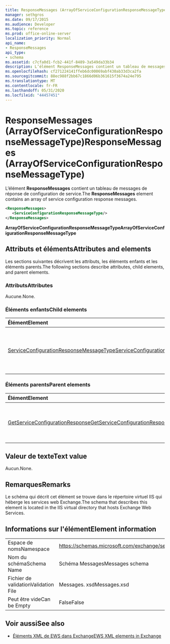 ```yaml
---
title: ResponseMessages (ArrayOfServiceConfigurationResponseMessageType)
manager: sethgros
ms.date: 09/17/2015
ms.audience: Developer
ms.topic: reference
ms.prod: office-online-server
localization_priority: Normal
api_name:
- ResponseMessages
api_type:
- schema
ms.assetid: c7cfa0d1-fcb2-441f-8489-3a549da33b34
description: L’élément ResponseMessages contient un tableau de messages de réponse de configuration de service.
ms.openlocfilehash: cf271224141ffeb6dc00069abf430ab33d3ca2fa
ms.sourcegitcommit: 88ec988f2bb67c1866d06b361615f3674a24e795
ms.translationtype: MT
ms.contentlocale: fr-FR
ms.lasthandoff: 05/31/2020
ms.locfileid: "44457451"
---
```

# <a name="responsemessages-arrayofserviceconfigurationresponsemessagetype"></a><span data-ttu-id="2c667-103">ResponseMessages (ArrayOfServiceConfigurationResponseMessageType)</span><span class="sxs-lookup"><span data-stu-id="2c667-103">ResponseMessages (ArrayOfServiceConfigurationResponseMessageType)</span></span>

<span data-ttu-id="2c667-104">L’élément **ResponseMessages** contient un tableau de messages de réponse de configuration de service.</span><span class="sxs-lookup"><span data-stu-id="2c667-104">The **ResponseMessages** element contains an array of service configuration response messages.</span></span> 
  
```XML
<ResponseMessages>
   <ServiceConfigurationResponseMessageType/>
</ResponseMessages>
```

 <span data-ttu-id="2c667-105">**ArrayOfServiceConfigurationResponseMessageType**</span><span class="sxs-lookup"><span data-stu-id="2c667-105">**ArrayOfServiceConfigurationResponseMessageType**</span></span>
## <a name="attributes-and-elements"></a><span data-ttu-id="2c667-106">Attributs et éléments</span><span class="sxs-lookup"><span data-stu-id="2c667-106">Attributes and elements</span></span>

<span data-ttu-id="2c667-107">Les sections suivantes décrivent les attributs, les éléments enfants et les éléments parents.</span><span class="sxs-lookup"><span data-stu-id="2c667-107">The following sections describe attributes, child elements, and parent elements.</span></span>
  
### <a name="attributes"></a><span data-ttu-id="2c667-108">Attributs</span><span class="sxs-lookup"><span data-stu-id="2c667-108">Attributes</span></span>

<span data-ttu-id="2c667-109">Aucune.</span><span class="sxs-lookup"><span data-stu-id="2c667-109">None.</span></span>
  
### <a name="child-elements"></a><span data-ttu-id="2c667-110">Éléments enfants</span><span class="sxs-lookup"><span data-stu-id="2c667-110">Child elements</span></span>

|<span data-ttu-id="2c667-111">**Élément**</span><span class="sxs-lookup"><span data-stu-id="2c667-111">**Element**</span></span>|<span data-ttu-id="2c667-112">**Description**</span><span class="sxs-lookup"><span data-stu-id="2c667-112">**Description**</span></span>|
|:-----|:-----|
|[<span data-ttu-id="2c667-113">ServiceConfigurationResponseMessageType</span><span class="sxs-lookup"><span data-stu-id="2c667-113">ServiceConfigurationResponseMessageType</span></span>](serviceconfigurationresponsemessagetype.md) <br/> |<span data-ttu-id="2c667-114">Contient les paramètres de configuration du service.</span><span class="sxs-lookup"><span data-stu-id="2c667-114">Contains service configuration settings.</span></span> <span data-ttu-id="2c667-115">Cet élément est obligatoire.</span><span class="sxs-lookup"><span data-stu-id="2c667-115">This element is required.</span></span>  <br/> |
   
### <a name="parent-elements"></a><span data-ttu-id="2c667-116">Éléments parents</span><span class="sxs-lookup"><span data-stu-id="2c667-116">Parent elements</span></span>

|<span data-ttu-id="2c667-117">**Élément**</span><span class="sxs-lookup"><span data-stu-id="2c667-117">**Element**</span></span>|<span data-ttu-id="2c667-118">**Description**</span><span class="sxs-lookup"><span data-stu-id="2c667-118">**Description**</span></span>|
|:-----|:-----|
|[<span data-ttu-id="2c667-119">GetServiceConfigurationResponse</span><span class="sxs-lookup"><span data-stu-id="2c667-119">GetServiceConfigurationResponse</span></span>](getserviceconfigurationresponse.md) <br/> |<span data-ttu-id="2c667-120">Définit une réponse à une demande GetServiceConfiguration.</span><span class="sxs-lookup"><span data-stu-id="2c667-120">Defines a response to a GetServiceConfiguration request.</span></span>  <br/> |
   
## <a name="text-value"></a><span data-ttu-id="2c667-121">Valeur de texte</span><span class="sxs-lookup"><span data-stu-id="2c667-121">Text value</span></span>

<span data-ttu-id="2c667-122">Aucun.</span><span class="sxs-lookup"><span data-stu-id="2c667-122">None.</span></span>
  
## <a name="remarks"></a><span data-ttu-id="2c667-123">Remarques</span><span class="sxs-lookup"><span data-stu-id="2c667-123">Remarks</span></span>

<span data-ttu-id="2c667-124">Le schéma qui décrit cet élément se trouve dans le répertoire virtuel IIS qui héberge les services web Exchange.</span><span class="sxs-lookup"><span data-stu-id="2c667-124">The schema that describes this element is located in the IIS virtual directory that hosts Exchange Web Services.</span></span>
  
## <a name="element-information"></a><span data-ttu-id="2c667-125">Informations sur l'élément</span><span class="sxs-lookup"><span data-stu-id="2c667-125">Element information</span></span>

|||
|:-----|:-----|
|<span data-ttu-id="2c667-126">Espace de noms</span><span class="sxs-lookup"><span data-stu-id="2c667-126">Namespace</span></span>  <br/> |https://schemas.microsoft.com/exchange/services/2006/messages  <br/> |
|<span data-ttu-id="2c667-127">Nom du schéma</span><span class="sxs-lookup"><span data-stu-id="2c667-127">Schema Name</span></span>  <br/> |<span data-ttu-id="2c667-128">Schéma Messages</span><span class="sxs-lookup"><span data-stu-id="2c667-128">Messages schema</span></span>  <br/> |
|<span data-ttu-id="2c667-129">Fichier de validation</span><span class="sxs-lookup"><span data-stu-id="2c667-129">Validation File</span></span>  <br/> |<span data-ttu-id="2c667-130">Messages. xsd</span><span class="sxs-lookup"><span data-stu-id="2c667-130">Messages.xsd</span></span>  <br/> |
|<span data-ttu-id="2c667-131">Peut être vide</span><span class="sxs-lookup"><span data-stu-id="2c667-131">Can be Empty</span></span>  <br/> |<span data-ttu-id="2c667-132">False</span><span class="sxs-lookup"><span data-stu-id="2c667-132">False</span></span>  <br/> |
   
## <a name="see-also"></a><span data-ttu-id="2c667-133">Voir aussi</span><span class="sxs-lookup"><span data-stu-id="2c667-133">See also</span></span>



- [<span data-ttu-id="2c667-134">Éléments XML de EWS dans Exchange</span><span class="sxs-lookup"><span data-stu-id="2c667-134">EWS XML elements in Exchange</span></span>](ews-xml-elements-in-exchange.md)

